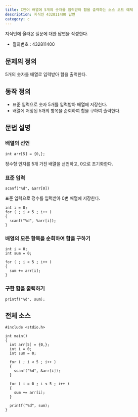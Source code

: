 ```yaml
---
title: C언어 배열에 5개의 숫자를 입력받아 합을 출력하는 소스 코드 예제
description: 지식인 432811400 답변
category: c
---
```


지식인에 올라온 질문에 대한 답변을 작성한다. 

- 질의번호 : 432811400

문제의 정의
---

5개의 숫자를 배열로 입력받아 합을 출력한다.


동작 정의
---

- 표준 입력으로 숫자 5개를 입력받아 배열에 저장한다. 
- 배열에 저장된 5개의 항목을 순회하여 합을 구하여 출력한다. 


문법 설명
---

### 배열의 선언

```
int arr[5] = {0,};
```

정수형 인자를 5개 가진 배열을 선언하고, 0으로 초기화한다. 


### 표준 입력

```
scanf("%d", &arr[0])
```

표준 입력으로 정수를 입력받아 0번 배열에 저장한다. 

```
int i = 0;
for ( ; i < 5 ; i++ )
{
  scanf("%d", %arr[i]);
}
```

### 배열의 모든 항목을 순회하여 합을 구하기

```
int i = 0;
int sum = 0;

for ( ; i < 5 ; i++ )
{
  sum += arr[i];
}
```

### 구한 합을 출력하기

```
printf("%d", sum);
```

전체 소스
---

```
#include <stdio.h>

int main()
{
  int arr[5] = {0,};
  int i = 0;
  int sum = 0;

  for ( ; i < 5 ; i++ )
  {
    scanf("%d", &arr[i]);
  }

  for ( i = 0 ; i < 5 ; i++ )
  {
    sum += arr[i];
  }

  printf("%d", sum);
}
```
